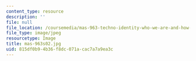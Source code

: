 ```yaml
---
content_type: resource
description: ''
file: null
file_location: /coursemedia/mas-963-techno-identity-who-we-are-and-how-we-perceive-ourselves-and-others-spring-2002/815df0b94b36f8dc071acac7a7a9ea3c_mas-963s02.jpg
file_type: image/jpeg
resourcetype: Image
title: mas-963s02.jpg
uid: 815df0b9-4b36-f8dc-071a-cac7a7a9ea3c
---
```

